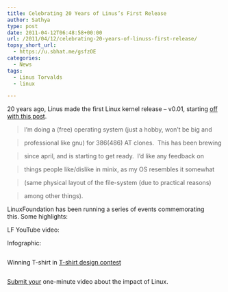 ```yaml
---
title: Celebrating 20 Years of Linus’s First Release
author: Sathya
type: post
date: 2011-04-12T06:48:58+00:00
url: /2011/04/12/celebrating-20-years-of-linuss-first-release/
topsy_short_url:
  - https://u.sbhat.me/gsfzOE
categories:
  - News
tags:
  - Linus Torvalds
  - linux

---
```

20 years ago, Linus made the first Linux kernel release &#8211; v0.01, starting <a href="https://groups.google.com/group/comp.os.minix/browse_thread/thread/76536d1fb451ac60/b813d52cbc5a044b?&hl=en#b813d52cbc5a044b" target="_blank">off with this post</a>.

> I&#8217;m doing a (free) operating system (just a hobby, won&#8217;t be big and
  
> professional like gnu) for 386(486) AT clones.  This has been brewing
  
> since april, and is starting to get ready.  I&#8217;d like any feedback on
  
> things people like/dislike in minix, as my OS resembles it somewhat
  
> (same physical layout of the file-system (due to practical reasons)
  
> among other things).

LinuxFoundation has been running a series of events commemorating this. Some highlights:

<!--more-->

LF YouTube video:



Infographic:

[<img class="alignnone" title="20 years of Linux" src="https://i.imgur.com/uQg4b.png" alt=""   />][1]

Winning T-shirt in <a href="https://www.linux.com/tshirt-design-contest" target="_blank">T-shirt design contest</a>

[<img class="alignnone" title="Winning T-shirt" src="https://i.imgur.com/NYGNj.jpg" alt=""   />][2]

<a href="https://video.linux.com/categories/video-contests/20th-anniversary-linux-video-contest" target="_blank">Submit your</a> one-minute video about the impact of Linux.

 [1]: https://i.imgur.com/uQg4b.png
 [2]: https://i.imgur.com/NYGNj.jpg
